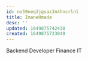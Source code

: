 ```yaml
---
id: no59neq3jgsaz3n4hncrlnl
title: ImaneHmada
desc: ''
updated: 1649875742438
created: 1649875723049
---
```


Backend Developer
Finance IT
